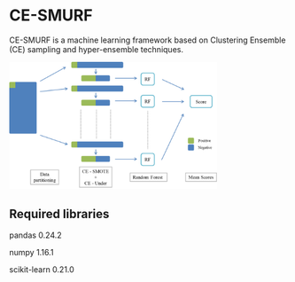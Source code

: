 # CE-SMURF

CE-SMURF is a machine learning framework based on Clustering Ensemble (CE) sampling and hyper-ensemble techniques.

<img src="https://github.com/kevin06630133/CE-SMURF/blob/master/CE_SMURF_framework.png" width=375>

## Required libraries

pandas 0.24.2

numpy 1.16.1

scikit-learn 0.21.0
